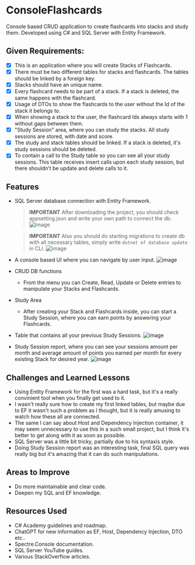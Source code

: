 # ConsoleFlashcards

Console based CRUD application to create flashcards into stacks and study them. Developed using C# and SQL Server with Entity Framework.

## Given Requirements:
- [x] This is an application where you will create Stacks of Flashcards.
- [x] There must be two different tables for stacks and flashcards. The tables should be linked by a foreign key.
- [x] Stacks should have an unique name.
- [x] Every flashcard needs to be part of a stack. If a stack is deleted, the same happens with the flashcard.
- [x] Usage of DTOs to show the flashcards to the user without the Id of the stack it belongs to.
- [x] When showing a stack to the user, the flashcard Ids always starts with 1 without gaps between them.
- [x] "Study Session" area, where you can study the stacks. All study sessions are stored, with date and score.
- [x] The study and stack tables should be linked. If a stack is deleted, it's study sessions should be deleted.
- [x] To contain a call to the Study table so you can see all your study sessions. This table receives insert calls upon each study session, but there shouldn't be update and delete calls to it.

## Features
* SQL Server database connection with Entity Framework.
  > **IMPORTANT**
  > After downloading the project, you should check appsetting.json and write your own path to connect the db.
  > ![image](https://github.com/TwilightSaw/CodeReviews.Console.Flashcards/blob/main/images/appsettings.png)

  > **IMPORTANT**
  > Also you should do starting migrations to create db with all necessary tables, simply write ```dotnet ef database update``` in CLI.
  > ![image](https://github.com/TwilightSaw/CodeReviews.Console.Flashcards/blob/main/images/migrations.png)

* A console based UI where you can navigate by user input.
   ![image](https://github.com/TwilightSaw/CodeReviews.Console.Flashcards/blob/main/images/UI.png)
  
* CRUD DB functions
  - From the menu you can Create, Read, Update or Delete entries to manipulate your Stacks and Flashcards.

* Study Area
  - After creating your Stack and Flashcards inside, you can start a Study Session, where you can earn points by answering your Flashcards.

* Table that contains all your previous Study Sessions.
   ![image](https://github.com/TwilightSaw/CodeReviews.Console.Flashcards/blob/main/images/table.png)
    
* Study Session report, where you can see your sessions amount per month and average amount of points you earned per month for every existing Stack for desired year.
   ![image](https://github.com/TwilightSaw/CodeReviews.Console.Flashcards/blob/main/images/report.png)

## Challenges and Learned Lessons
- Using Entity Framework for the first was a hard task, but it's a really convinient tool when you finally get used to it.
- I wasn't really sure how to create my first linked tables, but maybe due to EF it wasn't such a problem as I thought, but it is really amusing to watch how these all are connected.
- The same I can say about Host and Dependency Injection container, it may seem unnecessary to use this in a such small project, but I think it's better to get along with it as soon as possible.
- SQL Server was a little bit tricky, partially due to his syntaxis style.
- Doing Study Session report was an interesting task, final SQL query was really big but it's amazing that it can do such manipulations.
## Areas to Improve
- Do more maintainable and clear code.
- Deepen my SQL and EF knowledge.
## Resources Used
- C# Academy guidelines and roadmap.
- ChatGPT for new information as EF, Host, Dependency Injection, DTO etc..
- Spectre.Console documentation.
- SQL Server YouTube guides.
- Various StackOverflow articles.

